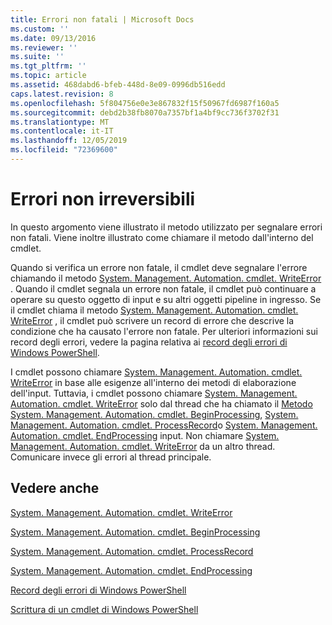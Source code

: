 ```yaml
---
title: Errori non fatali | Microsoft Docs
ms.custom: ''
ms.date: 09/13/2016
ms.reviewer: ''
ms.suite: ''
ms.tgt_pltfrm: ''
ms.topic: article
ms.assetid: 468dabd6-bfeb-448d-8e09-0996db516edd
caps.latest.revision: 8
ms.openlocfilehash: 5f804756e0e3e867832f15f50967fd6987f160a5
ms.sourcegitcommit: debd2b38fb8070a7357bf1a4bf9cc736f3702f31
ms.translationtype: MT
ms.contentlocale: it-IT
ms.lasthandoff: 12/05/2019
ms.locfileid: "72369600"
---
```

# <a name="non-terminating-errors"></a>Errori non irreversibili

In questo argomento viene illustrato il metodo utilizzato per segnalare errori non fatali. Viene inoltre illustrato come chiamare il metodo dall'interno del cmdlet.

Quando si verifica un errore non fatale, il cmdlet deve segnalare l'errore chiamando il metodo [System. Management. Automation. cmdlet. WriteError](/dotnet/api/System.Management.Automation.Cmdlet.WriteError) . Quando il cmdlet segnala un errore non fatale, il cmdlet può continuare a operare su questo oggetto di input e su altri oggetti pipeline in ingresso. Se il cmdlet chiama il metodo [System. Management. Automation. cmdlet. WriteError](/dotnet/api/System.Management.Automation.Cmdlet.WriteError) , il cmdlet può scrivere un record di errore che descrive la condizione che ha causato l'errore non fatale. Per ulteriori informazioni sui record degli errori, vedere la pagina relativa ai [record degli errori di Windows PowerShell](./windows-powershell-error-records.md).

I cmdlet possono chiamare [System. Management. Automation. cmdlet. WriteError](/dotnet/api/System.Management.Automation.Cmdlet.WriteError) in base alle esigenze all'interno dei metodi di elaborazione dell'input. Tuttavia, i cmdlet possono chiamare [System. Management. Automation. cmdlet. WriteError](/dotnet/api/System.Management.Automation.Cmdlet.WriteError) solo dal thread che ha chiamato il [Metodo System. Management. Automation. cmdlet. BeginProcessing](/dotnet/api/System.Management.Automation.Cmdlet.BeginProcessing), [System. Management. Automation. cmdlet. ProcessRecord](/dotnet/api/System.Management.Automation.Cmdlet.ProcessRecord)o [System. Management. Automation. cmdlet. EndProcessing](/dotnet/api/System.Management.Automation.Cmdlet.EndProcessing) input. Non chiamare [System. Management. Automation. cmdlet. WriteError](/dotnet/api/System.Management.Automation.Cmdlet.WriteError) da un altro thread. Comunicare invece gli errori al thread principale.

## <a name="see-also"></a>Vedere anche

[System. Management. Automation. cmdlet. WriteError](/dotnet/api/System.Management.Automation.Cmdlet.WriteError)

[System. Management. Automation. cmdlet. BeginProcessing](/dotnet/api/System.Management.Automation.Cmdlet.BeginProcessing)

[System. Management. Automation. cmdlet. ProcessRecord](/dotnet/api/System.Management.Automation.Cmdlet.ProcessRecord)

[System. Management. Automation. cmdlet. EndProcessing](/dotnet/api/System.Management.Automation.Cmdlet.EndProcessing)

[Record degli errori di Windows PowerShell](./windows-powershell-error-records.md)

[Scrittura di un cmdlet di Windows PowerShell](./writing-a-windows-powershell-cmdlet.md)
